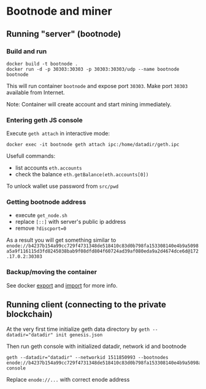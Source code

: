 Bootnode and miner
==================

## Running "server" (bootnode)

### Build and run

```
docker build -t bootnode .
docker run -d -p 30303:30303 -p 30303:30303/udp --name bootnode bootnode
```

This will run container `bootnode` and expose port `30303`. Make port `30303` available from Internet.

Note: Container will create account and start mining immediately.

### Entering geth JS console

Execute `geth attach` in interactive mode:

```
docker exec -it bootnode geth attach ipc:/home/datadir/geth.ipc
```

Usefull commands:

* list accounts `eth.accounts`
* check the balance `eth.getBalance(eth.accounts[0])`

To unlock wallet use password from `src/pwd`

### Getting bootnode address

* execute `get_node.sh`
* replace `[::]` with server's public ip address
* remove `?discport=0`

As a result you will get something similar to `enode://b4237b154a99cc729f4731348de518410c83d0b798fa153308140e4b9a5098a5a9f116115d3fd8245038bab9f08dfd804f60724ad39af080eda9a2d4674dce6d@172.17.0.2:30303`

### Backup/moving the container

See docker [export](https://docs.docker.com/engine/reference/commandline/export/) and [import](https://docs.docker.com/engine/reference/commandline/import/) for more info.

## Running client (connecting to the private blockchain)

At the very first time initialize geth data directory by `geth --datadir="datadir" init genesis.json`

Then run geth console with initialized datadir, network id and bootnode

```
geth --datadir="datadir" --networkid 1511850993 --bootnodes enode://b4237b154a99cc729f4731348de518410c83d0b798fa153308140e4b9a5098a5a9f116115d3fd8245038bab9f08dfd804f60724ad39af080eda9a2d4674dce6d@172.17.0.2:30303 console
```

Replace `enode://...` with correct enode address
